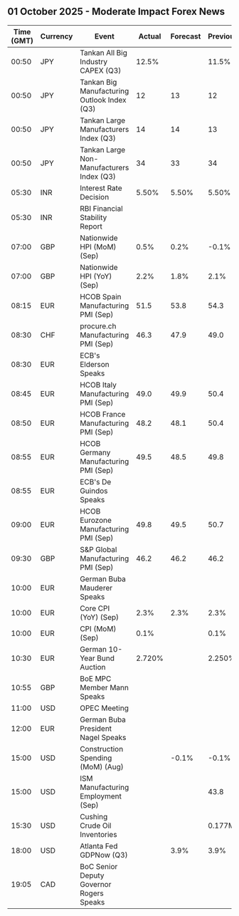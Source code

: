 ## 01 October 2025 - Moderate Impact Forex News

| Time (GMT) | Currency | Event | Actual | Forecast | Previous |
|------|----------|-------|--------|----------|----------|
| 00:50 | JPY | Tankan All Big Industry CAPEX (Q3) | 12.5% |  | 11.5% |
| 00:50 | JPY | Tankan Big Manufacturing Outlook Index (Q3) | 12 | 13 | 12 |
| 00:50 | JPY | Tankan Large Manufacturers Index (Q3) | 14 | 14 | 13 |
| 00:50 | JPY | Tankan Large Non-Manufacturers Index (Q3) | 34 | 33 | 34 |
| 05:30 | INR | Interest Rate Decision | 5.50% | 5.50% | 5.50% |
| 05:30 | INR | RBI Financial Stability Report |  |  |  |
| 07:00 | GBP | Nationwide HPI (MoM) (Sep) | 0.5% | 0.2% | -0.1% |
| 07:00 | GBP | Nationwide HPI (YoY) (Sep) | 2.2% | 1.8% | 2.1% |
| 08:15 | EUR | HCOB Spain Manufacturing PMI (Sep) | 51.5 | 53.8 | 54.3 |
| 08:30 | CHF | procure.ch Manufacturing PMI (Sep) | 46.3 | 47.9 | 49.0 |
| 08:30 | EUR | ECB's Elderson Speaks |  |  |  |
| 08:45 | EUR | HCOB Italy Manufacturing PMI (Sep) | 49.0 | 49.9 | 50.4 |
| 08:50 | EUR | HCOB France Manufacturing PMI (Sep) | 48.2 | 48.1 | 50.4 |
| 08:55 | EUR | HCOB Germany Manufacturing PMI (Sep) | 49.5 | 48.5 | 49.8 |
| 08:55 | EUR | ECB's De Guindos Speaks |  |  |  |
| 09:00 | EUR | HCOB Eurozone Manufacturing PMI (Sep) | 49.8 | 49.5 | 50.7 |
| 09:30 | GBP | S&P Global Manufacturing PMI (Sep) | 46.2 | 46.2 | 46.2 |
| 10:00 | EUR | German Buba Mauderer Speaks |  |  |  |
| 10:00 | EUR | Core CPI (YoY) (Sep) | 2.3% | 2.3% | 2.3% |
| 10:00 | EUR | CPI (MoM) (Sep) | 0.1% |  | 0.1% |
| 10:30 | EUR | German 10-Year Bund Auction | 2.720% |  | 2.250% |
| 10:55 | GBP | BoE MPC Member Mann Speaks |  |  |  |
| 11:00 | USD | OPEC Meeting |  |  |  |
| 12:00 | EUR | German Buba President Nagel Speaks |  |  |  |
| 15:00 | USD | Construction Spending (MoM) (Aug) |  | -0.1% | -0.1% |
| 15:00 | USD | ISM Manufacturing Employment (Sep) |  |  | 43.8 |
| 15:30 | USD | Cushing Crude Oil Inventories |  |  | 0.177M |
| 18:00 | USD | Atlanta Fed GDPNow (Q3) |  | 3.9% | 3.9% |
| 19:05 | CAD | BoC Senior Deputy Governor Rogers Speaks |  |  |  |
